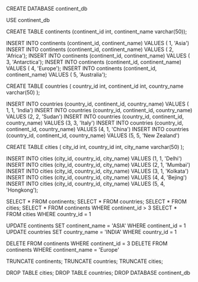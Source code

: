 CREATE DATABASE continent_db

USE continent_db

CREATE TABLE continents (continent_id int, continent_name varchar(50));

INSERT INTO continents (continent_id, continent_name) VALUES  ( 1, 'Asia')
INSERT INTO continents (continent_id, continent_name) VALUES  ( 2, 'Africa');
INSERT INTO continents (continent_id, continent_name) VALUES  ( 3, 'Antarctica');
INSERT INTO continents (continent_id, continent_name) VALUES  ( 4, 'Europe');
INSERT INTO continents (continent_id, continent_name) VALUES  ( 5, 'Australia');



CREATE TABLE countries ( country_id int,  continent_id int, country_name
varchar(50) );

INSERT INTO countries (country_id, continent_id, country_name) VALUES ( 1, 1, 'India')
INSERT INTO countries (country_id, continent_id, country_name) VALUES (2, 2, 'Sudan') 
INSERT INTO countries (country_id, continent_id, country_name) VALUES (3, 3, 'Italy') 
INSERT INTO countries (country_id, continent_id, country_name) VALUES (4, 1, 'China') 
INSERT INTO countries (country_id, continent_id, country_name) VALUES (5, 5, 'New Zealand')

CREATE TABLE cities ( city_id int, country_id int, city_name varchar(50)
);

INSERT INTO cities (city_id, country_id, city_name) VALUES  (1, 1, 'Delhi')
INSERT INTO cities (city_id, country_id, city_name) VALUES  (2, 1, 'Mumbai')
INSERT INTO cities (city_id, country_id, city_name) VALUES  (3, 1, 'Kolkata')
INSERT INTO cities (city_id, country_id, city_name) VALUES  (4, 4, 'Bejing')
INSERT INTO cities (city_id, country_id, city_name) VALUES  (5, 4, 'Hongkong');


SELECT * FROM continents;
SELECT * FROM countries;
SELECT * FROM cities;
SELECT * FROM continents WHERE continent_id > 3
SELECT * FROM cities WHERE country_id = 1



UPDATE continents SET continent_name = 'ASIA' WHERE continent_id = 1
UPDATE countries SET country_name = 'INDIA' WHERE country_id = 1


DELETE FROM continents WHERE continent_id = 3
DELETE FROM continents WHERE continent_name = 'Europe'


TRUNCATE continents;
TRUNCATE countries;
TRUNCATE cities;

DROP TABLE cities;
DROP TABLE countries;
DROP DATABASE continent_db